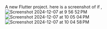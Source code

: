 

A new Flutter project.
here is a screenshot of if , 
![Screenshot 2024-12-07 at 9 56 52 PM](https://github.com/user-attachments/assets/b8deef8d-c67a-463c-ab46-ed372a12f539)
![Screenshot 2024-12-07 at 10 05 04 PM](https://github.com/user-attachments/assets/d0eb3d1d-f148-4405-92ba-01d43eacf486)
![Screenshot 2024-12-07 at 10 04 58 PM](https://github.com/user-attachments/assets/16da8a34-309a-448a-be14-dde682ca2bb8)
